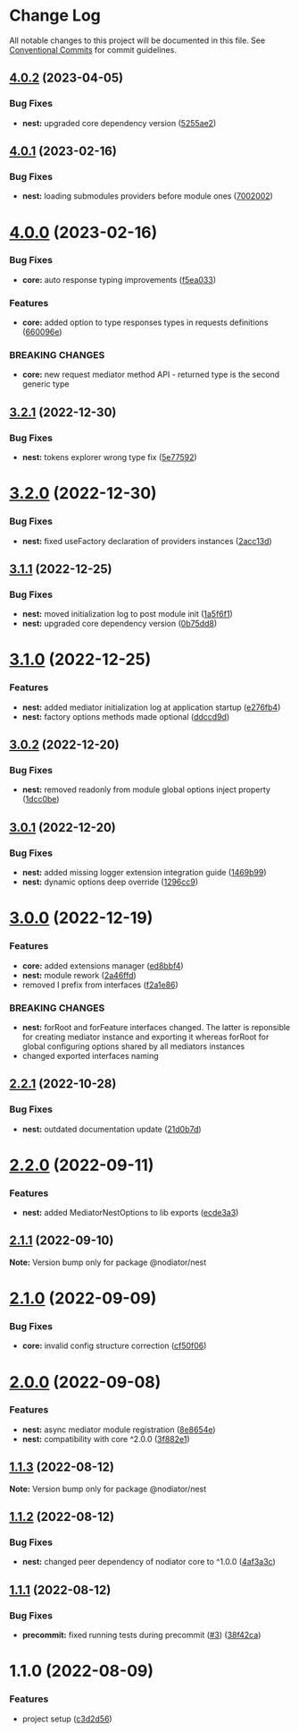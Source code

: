 # Change Log

All notable changes to this project will be documented in this file.
See [Conventional Commits](https://conventionalcommits.org) for commit guidelines.

## [4.0.2](https://github.com/Matii96/nodiator/compare/v4.0.1...v4.0.2) (2023-04-05)

### Bug Fixes

- **nest:** upgraded core dependency version ([5255ae2](https://github.com/Matii96/nodiator/commit/5255ae25cc303af354219f011d5641387aad5105))

## [4.0.1](https://github.com/Matii96/nodiator/compare/v4.0.0...v4.0.1) (2023-02-16)

### Bug Fixes

- **nest:** loading submodules providers before module ones ([7002002](https://github.com/Matii96/nodiator/commit/7002002b267eaac557f45e111e2d3b90d1efa9e6))

# [4.0.0](https://github.com/Matii96/nodiator/compare/v3.2.1...v4.0.0) (2023-02-16)

### Bug Fixes

- **core:** auto response typing improvements ([f5ea033](https://github.com/Matii96/nodiator/commit/f5ea033f63dac8cc648b30dba4a13b74fe47a7f1))

### Features

- **core:** added option to type responses types in requests definitions ([660096e](https://github.com/Matii96/nodiator/commit/660096e1dd6b41d092161fadba29aa6bb2bf3250))

### BREAKING CHANGES

- **core:** new request mediator method API - returned type is the second generic type

## [3.2.1](https://github.com/Matii96/nodiator/compare/v3.2.0...v3.2.1) (2022-12-30)

### Bug Fixes

- **nest:** tokens explorer wrong type fix ([5e77592](https://github.com/Matii96/nodiator/commit/5e775923e9d7912324c5ba23af7274c9f6e2d3b9))

# [3.2.0](https://github.com/Matii96/nodiator/compare/v3.1.1...v3.2.0) (2022-12-30)

### Bug Fixes

- **nest:** fixed useFactory declaration of providers instances ([2acc13d](https://github.com/Matii96/nodiator/commit/2acc13df50c31ccd2a803548f257d897330bb76d))

## [3.1.1](https://github.com/Matii96/nodiator/compare/v3.1.0...v3.1.1) (2022-12-25)

### Bug Fixes

- **nest:** moved initialization log to post module init ([1a5f6f1](https://github.com/Matii96/nodiator/commit/1a5f6f1ed8a0a596f65dd92d9efd4210de677538))
- **nest:** upgraded core dependency version ([0b75dd8](https://github.com/Matii96/nodiator/commit/0b75dd814238cc15321c0d798baf863a712c17d1))

# [3.1.0](https://github.com/Matii96/nodiator/compare/v3.0.2...v3.1.0) (2022-12-25)

### Features

- **nest:** added mediator initialization log at application startup ([e276fb4](https://github.com/Matii96/nodiator/commit/e276fb44577243c9debf78c82273a3bf827f91a5))
- **nest:** factory options methods made optional ([ddccd9d](https://github.com/Matii96/nodiator/commit/ddccd9db85848c5dcd4405394d3afd0a226f0a1d))

## [3.0.2](https://github.com/Matii96/nodiator/compare/v3.0.1...v3.0.2) (2022-12-20)

### Bug Fixes

- **nest:** removed readonly from module global options inject property ([1dcc0be](https://github.com/Matii96/nodiator/commit/1dcc0be1857c399854f419477d9be3af25ade65a))

## [3.0.1](https://github.com/Matii96/nodiator/compare/v3.0.0...v3.0.1) (2022-12-20)

### Bug Fixes

- **nest:** added missing logger extension integration guide ([1469b99](https://github.com/Matii96/nodiator/commit/1469b996cc279d2b6176cf02fbfdcb65a416bed8))
- **nest:** dynamic options deep override ([1296cc9](https://github.com/Matii96/nodiator/commit/1296cc99b30979bfd5dd0344faba901bf9f85806))

# [3.0.0](https://github.com/Matii96/nodiator/compare/v2.2.1...v3.0.0) (2022-12-19)

### Features

- **core:** added extensions manager ([ed8bbf4](https://github.com/Matii96/nodiator/commit/ed8bbf48291754dcdb65235b54f52232cbcabb8e))
- **nest:** module rework ([2a46ffd](https://github.com/Matii96/nodiator/commit/2a46ffde4db1dd863168e141250aaed5506b8aca))
- removed I prefix from interfaces ([f2a1e86](https://github.com/Matii96/nodiator/commit/f2a1e86eaaf59c506a920d6ecdfbd9ee0767304f))

### BREAKING CHANGES

- **nest:** forRoot and forFeature interfaces changed. The latter is reponsible for creating
  mediator instance and exporting it whereas forRoot for global configuring options shared by all
  mediators instances
- changed exported interfaces naming

## [2.2.1](https://github.com/Matii96/nodiator/compare/v2.2.0...v2.2.1) (2022-10-28)

### Bug Fixes

- **nest:** outdated documentation update ([21d0b7d](https://github.com/Matii96/nodiator/commit/21d0b7d0cde79e9877a09e537f8afde4c3605a97))

# [2.2.0](https://github.com/Matii96/nodiator/compare/v2.1.1...v2.2.0) (2022-09-11)

### Features

- **nest:** added MediatorNestOptions to lib exports ([ecde3a3](https://github.com/Matii96/nodiator/commit/ecde3a3ec7d4ec681be5ee607cc834c1b299f735))

## [2.1.1](https://github.com/Matii96/nodiator/compare/v2.1.0...v2.1.1) (2022-09-10)

**Note:** Version bump only for package @nodiator/nest

# [2.1.0](https://github.com/Matii96/nodiator/compare/v2.0.0...v2.1.0) (2022-09-09)

### Bug Fixes

- **core:** invalid config structure correction ([cf50f06](https://github.com/Matii96/nodiator/commit/cf50f06894b3d82c464f61d8d8a475d8d54cb16a))

# [2.0.0](https://github.com/Matii96/nodiator/compare/v1.1.3...v2.0.0) (2022-09-08)

### Features

- **nest:** async mediator module registration ([8e8654e](https://github.com/Matii96/nodiator/commit/8e8654ede473c611ce825de3ebd01b8c33f1d454))
- **nest:** compatibility with core ^2.0.0 ([3f882e1](https://github.com/Matii96/nodiator/commit/3f882e1371650780cbb72ca77ae6e3690b94392f))

## [1.1.3](https://github.com/Matii96/nodiator/compare/v1.1.2...v1.1.3) (2022-08-12)

**Note:** Version bump only for package @nodiator/nest

## [1.1.2](https://github.com/Matii96/nodiator/compare/v1.1.1...v1.1.2) (2022-08-12)

### Bug Fixes

- **nest:** changed peer dependency of nodiator core to ^1.0.0 ([4af3a3c](https://github.com/Matii96/nodiator/commit/4af3a3ca1105acea6a3cbda57cd27ce5229bf9b9))

## [1.1.1](https://github.com/Matii96/nodiator/compare/v1.1.0...v1.1.1) (2022-08-12)

### Bug Fixes

- **precommit:** fixed running tests during precommit ([#3](https://github.com/Matii96/nodiator/issues/3)) ([38f42ca](https://github.com/Matii96/nodiator/commit/38f42cac6b910393f57d42ec1a436027b1a02801))

# 1.1.0 (2022-08-09)

### Features

- project setup ([c3d2d56](https://github.com/Matii96/nodiator/commit/c3d2d56fd23fc795f4bda1d2818f53a94c73b860))
